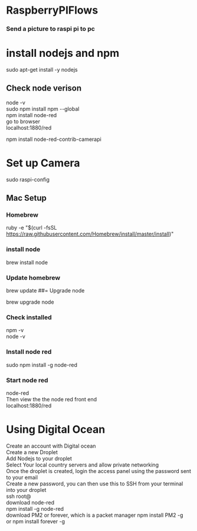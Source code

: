 # RaspberryPIFlows
### Send a picture to raspi pi to pc

# install nodejs and npm

 sudo apt-get install -y nodejs
## Check node verison
 node -v<br/>
 sudo npm install npm --global<br/>
 npm install node-red<br/>
go to browser<br/>
localhost:1880/red<br/>

 npm install node-red-contrib-camerapi

# Set up Camera
sudo raspi-config



## Mac Setup
### Homebrew
ruby -e "$(curl -fsSL https://raw.githubusercontent.com/Homebrew/install/master/install)"
### install node
brew install node

###  Update homebrew
brew update
##= Upgrade node

brew upgrade node

### Check installed

npm -v<br/>
node -v

### Install node red

sudo npm install -g node-red

### Start node red

node-red<br/>
Then view the the node red front end <br/>
localhost:1880/red

# Using Digital Ocean

Create an account with Digital ocean<br>
Create a new Droplet <br>
Add Nodejs to your droplet <br>
Select Your local country servers and allow private networking<br>
Once the droplet is created, login the access panel using the password sent to your email<br>
Create a new password, you can then use this to SSH from your terminal into your droplet<br>
ssh root@<ip address> <br>
download node-red <br>
npm install -g node-red <br>
 download PM2 or forever, which is a packet manager
npm install PM2 -g <br>
 or
 npm install forever -g <br>
 
